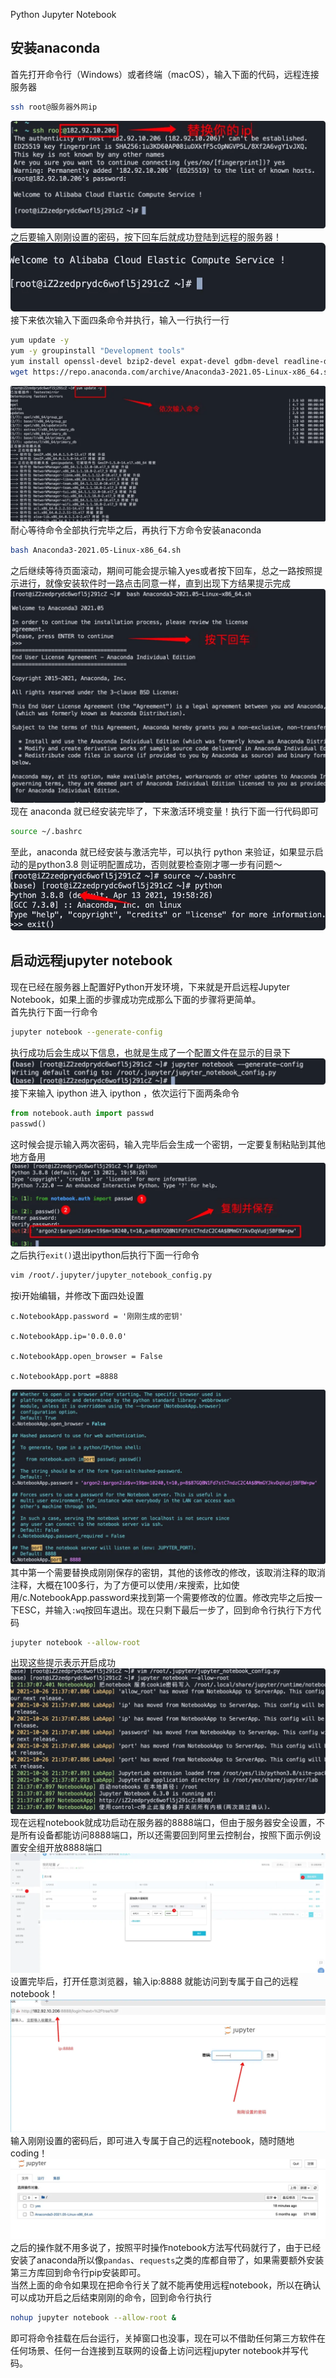 Python Jupyter Notebook
<a name="u4nhg"></a>
## 安装anaconda
首先打开命令行（Windows）或者终端（macOS），输入下面的代码，远程连接服务器
```bash
ssh root@服务器外网ip 
```
![](./img/1636339667580-b209e2fe-b5a2-4db6-a613-0a4d8f8c3e39.webp)<br />之后要输入刚刚设置的密码，按下回车后就成功登陆到远程的服务器！![](./img/1636339667665-3df8d90c-f24f-4a80-9e8a-f9166289f784.webp)<br />接下来依次输入下面四条命令并执行，输入一行执行一行
```bash
yum update -y
yum -y groupinstall "Development tools"
yum install openssl-devel bzip2-devel expat-devel gdbm-devel readline-devel sqlite-devel
wget https://repo.anaconda.com/archive/Anaconda3-2021.05-Linux-x86_64.sh
```
![](./img/1636339667614-073992b3-8026-4444-9def-afe625e08190.webp)<br />耐心等待命令全部执行完毕之后，再执行下方命令安装anaconda
```bash
bash Anaconda3-2021.05-Linux-x86_64.sh
```
之后继续等待页面滚动，期间可能会提示输入yes或者按下回车，总之一路按照提示进行，就像安装软件时一路点击同意一样，直到出现下方结果提示完成![](./img/1636339667691-3d48fb1a-1971-42a8-8fb8-fb14b93f1b5e.webp)<br />现在 anaconda 就已经安装完毕了，下来激活环境变量！执行下面一行代码即可
```bash
source ~/.bashrc
```
至此，anaconda 就已经安装与激活完毕，可以执行 python 来验证，如果显示启动的是python3.8 则证明配置成功，否则就要检查刚才哪一步有问题～![](./img/1636339667608-1066dd2b-5790-4cdd-b233-d4a282c20614.webp)
<a name="nYKTj"></a>
## 启动远程jupyter notebook
现在已经在服务器上配置好Python开发环境，下来就是开启远程Jupyter Notebook，如果上面的步骤成功完成那么下面的步骤将更简单。<br />首先执行下面一行命令
```bash
jupyter notebook --generate-config
```
执行成功后会生成以下信息，也就是生成了一个配置文件在显示的目录下![](./img/1636339669662-6624085c-be72-404e-a228-ff01a6799d28.webp)<br />接下来输入 ipython 进入 ipython ，依次运行下面两条命令
```python
from notebook.auth import passwd
passwd()
```
这时候会提示输入两次密码，输入完毕后会生成一个密钥，一定要复制粘贴到其他地方备用![](./img/1636339670218-11c3e916-b078-4a4c-9104-3b0af2242164.webp)<br />之后执行`exit()`退出ipython后执行下面一行命令
```bash
vim /root/.jupyter/jupyter_notebook_config.py
```
按i开始编辑，并修改下面四处设置
```
c.NotebookApp.password = '刚刚生成的密钥'

c.NotebookApp.ip='0.0.0.0'

c.NotebookApp.open_browser = False

c.NotebookApp.port =8888
```
![](./img/1636339670942-c1cfa1f0-7ca5-49b5-a33d-5b3333a3543f.webp)<br />其中第一个需要替换成刚刚保存的密钥，其他的该修改的修改，该取消注释的取消注释，大概在100多行，为了方便可以使用`/`来搜索，比如使用/c.NotebookApp.password来找到第一个需要修改的位置。修改完毕之后按一下ESC，并输入`:wq`按回车退出。现在只剩下最后一步了，回到命令行执行下方代码
```bash
jupyter notebook --allow-root
```
出现这些提示表示开启成功![](./img/1636339671150-d38e1d54-9843-4a54-b980-79495bfe2823.webp)<br />现在远程notebook就成功启动在服务器的8888端口，但由于服务器安全设置，不是所有设备都能访问8888端口，所以还需要回到阿里云控制台，按照下面示例设置安全组开放8888端口![](./img/1636339671041-505c3521-68be-4c88-97f8-5fb6c46e8ac1.webp)<br />设置完毕后，打开任意浏览器，输入ip:8888 就能访问到专属于自己的远程notebook！![](./img/1636339671470-23c1811c-6e37-4daf-9372-0d757b7b823f.webp)<br />输入刚刚设置的密码后，即可进入专属于自己的远程notebook，随时随地coding！![](./img/1636339671425-7434a851-050b-4b71-bf8a-f475585cb569.webp)<br />之后的操作就不用多说了，按照平时操作notebook方法写代码就行了，由于已经安装了anaconda所以像`pandas`、`requests`之类的库都自带了，如果需要额外安装第三方库回到命令行pip安装即可。<br />当然上面的命令如果现在把命令行关了就不能再使用远程notebook，所以在确认可以成功开启之后结束刚刚的命令，回到命令行执行
```bash
nohup jupyter notebook --allow-root &
```
即可将命令挂载在后台运行，关掉窗口也没事，现在可以不借助任何第三方软件在任何场景、任何一台连接到互联网的设备上访问远程jupyter notebook并写代码。

